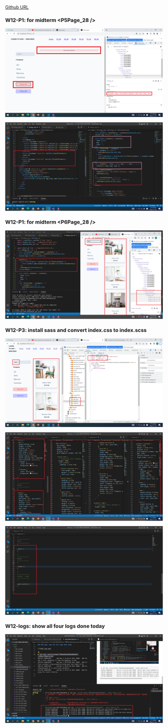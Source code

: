 [Github URL](https://github.com/a88019401/1111-wp1-DEMO-909410028.git)

### W12-P1: for midterm <P5Page_28 />



![](w12-p1-1.png)



![](w12-p1-2.png)
### W12-P1: for midterm <P6Page_28 />



![](w12-p2.png)
### W12-P3: install sass and convert index.css to index.scss



![](w12-p3-1.png)



![](w12-p3-2.png)



![](w12-p3-3.png)
### W12-logs: show all four logs done today

![](w12-logs.png)